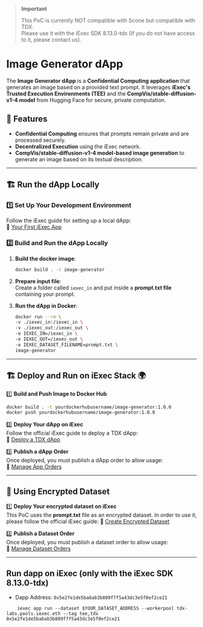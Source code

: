 > **Important**  
>
> This PoC is currently NOT compatible with Scone but compatible with TDX.  
> Please use it with the iExec SDK 8.13.0-tdx (If you do not have access to it, please contact us).

# Image Generator dApp

The **Image Generator dApp** is a **Confidential Computing application** that generates an image based on a provided text prompt. It leverages **iExec's Trusted Execution Environments (TEE)** and the **CompVis/stable-diffusion-v1-4 model** from Hugging Face for secure, private computation.

## 🚀 Features
- **Confidential Computing** ensures that prompts remain private and are processed securely.
- **Decentralized Execution** using the iExec network.
- **CompVis/stable-diffusion-v1-4 model-based image generation** to generate an image based on its textual description.

---

## 🏗 **Run the dApp Locally**

### 1️⃣ **Set Up Your Development Environment**
Follow the iExec guide for setting up a local dApp:  
🔗 [Your First iExec App](https://protocol.docs.iex.ec/for-developers/your-first-app)

### 2️⃣ **Build and Run the dApp Locally**
1. **Build the docker image**:


   ```sh  
   docker build . -t image-generator  
    ```
    
2. **Prepare input file**:  
   Create a folder called `iexec_in` and put inside a **prompt.txt file** containing your prompt.  
   
3. **Run the dApp in Docker**:  


   ```sh  
   docker run --rm \  
   -v ./iexec_in:/iexec_in \  
   -v ./iexec_out:/iexec_out \  
   -e IEXEC_IN=/iexec_in \  
   -e IEXEC_OUT=/iexec_out \  
   -e IEXEC_DATASET_FILENAME=prompt.txt \
   image-generator
    ```
---

## 🏗 **Deploy and Run on iExec Stack** 🌍

1️⃣ **Build and Push Image to Docker Hub**  

   ```sh  
   docker build . -t yourdockerhubusername/image-generator:1.0.0 
   docker push yourdockerhubusername/image-generator:1.0.0  
```
2️⃣ **Deploy Your dApp on iExec**  
   Follow the official iExec guide to deploy a TDX dApp:  
   🔗 [Deploy a TDX dApp](https://protocol.docs.iex.ec/for-developers/confidential-computing/create-your-first-sgx-app)  

3️⃣ **Publish a dApp Order**  
   Once deployed, you must publish a dApp order to allow usage:  
   🔗 [Manage App Orders](https://protocol.docs.iex.ec/for-developers/advanced/manage-your-apporders)  

---

## 🔐 **Using Encrypted Dataset**

1️⃣ **Deploy Your encrypted dataset on iExec**  
This PoC uses the **prompt.txt** file as an encrypted dataset. In order to use it, please follow the official iExec guide: 
🔗 [Create Encrypted Dataset](https://protocol.docs.iex.ec/for-developers/confidential-computing/access-confidential-assets/sgx-encrypted-dataset)

2️⃣ **Publish a Dataset Order**  
   Once deployed, you must publish a dataset order to allow usage:  
   🔗 [Manage Dataset Orders](https://protocol.docs.iex.ec/for-developers/advanced/manage-your-datasetorders)    

---

## Run dapp on iExec (only with the iExec SDK 8.13.0-tdx)

- Dapp Address: ```0x5e2fe1de5ba6ab3b809f7f5a43dc3e5f0ef2ce21```

```shell 
    iexec app run --dataset $YOUR_DATASET_ADDRESS --workerpool tdx-labs.pools.iexec.eth --tag tee,tdx 0x5e2fe1de5ba6ab3b809f7f5a43dc3e5f0ef2ce21
```

